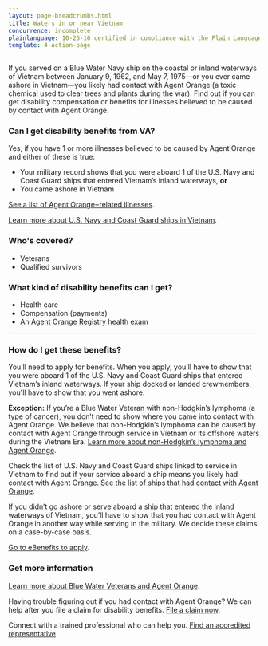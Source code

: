 ```yaml
---
layout: page-breadcrumbs.html
title: Waters in or near Vietnam
concurrence: incomplete
plainlanguage: 10-26-16 certified in compliance with the Plain Language Act
template: 4-action-page
---
```


If you served on a Blue Water Navy ship on the coastal or inland waterways of Vietnam between January 9, 1962, and May 7, 1975—or you ever came ashore in Vietnam—you likely had contact with Agent Orange (a toxic chemical used to clear trees and plants during the war). Find out if you can get disability compensation or benefits for illnesses believed to be caused by contact with Agent Orange.

<div class="call-out" markdown="1">

### Can I get disability benefits from VA?

Yes, if you have 1 or more illnesses believed to be caused by Agent Orange and either of these is true:
- Your military record shows that you were aboard 1 of the U.S. Navy and Coast Guard ships that entered Vietnam’s inland waterways, **or**
- You came ashore in Vietnam

[See a list of Agent Orange‒related illnesses](https://www.vets.gov/disability-benefits/conditions/exposure-to-hazardous-materials/agent-orange/diseases/).

[Learn more about U.S. Navy and Coast Guard ships in Vietnam](http://www.publichealth.va.gov/exposures/agentorange/shiplist/index.asp).

### Who's covered?

- Veterans
- Qualified survivors
</div>

### What kind of disability benefits can I get?

- Health care
- Compensation (payments)
- [An Agent Orange Registry health exam](/disability-benefits/conditions/exposure-to-hazardous-materials/agent-orange/registry-health-exam/)

-----

### How do I get these benefits?

You’ll need to apply for benefits. When you apply, you’ll have to show that you were aboard 1 of the U.S. Navy and Coast Guard ships that entered Vietnam’s inland waterways. If your ship docked or landed crewmembers, you'll have to show that you went ashore. 

**Exception:** If you’re a Blue Water Veteran with non-Hodgkin’s lymphoma (a type of cancer), you don’t need to show where you came into contact with Agent Orange. We believe that non-Hodgkin’s lymphoma can be caused by contact with Agent Orange through service in Vietnam or its offshore waters during the Vietnam Era. [Learn more about non-Hodgkin’s lymphoma and Agent Orange](/disability-benefits/conditions/exposure-to-hazardous-materials/agent-orange/non-hodgkins/).

Check the list of U.S. Navy and Coast Guard ships linked to service in Vietnam to find out if your service aboard a ship means you likely had contact with Agent Orange. [See the list of ships that had contact with Agent Orange](http://www.publichealth.va.gov/exposures/agentorange/shiplist/list.asp).

If you didn’t go ashore or serve aboard a ship that entered the inland waterways of Vietnam, you’ll have to show that you had contact with Agent Orange in another way while serving in the military. We decide these claims on a case-by-case basis.

[Go to eBenefits to apply](https://www.ebenefits.va.gov/ebenefits/about/feature?feature=disability-compensation).


### Get more information

[Learn more about Blue Water Veterans and Agent Orange](http://www.publichealth.va.gov/exposures/agentorange/locations/blue-water-veterans.asp#sthash.Srfgf1kO.dpuf).

Having trouble figuring out if you had contact with Agent Orange? We can help after you file a claim for disability benefits. 
[File a claim now](/disability-benefits/claims-process/).

Connect with a trained professional who can help you. [Find an accredited representative](/disability-benefits/apply-for-benefits/help/).

